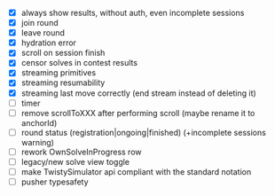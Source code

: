 - [x] always show results, without auth, even incomplete sessions
- [x] join round
- [x] leave round
- [x] hydration error
- [x] scroll on session finish
- [x] censor solves in contest results
- [x] streaming primitives
- [x] streaming resumability
- [x] streaming last move correctly (end stream instead of deleting it)
- [ ] timer
- [ ] remove scrollToXXX after performing scroll (maybe rename it to anchorId)
- [ ] round status (registration|ongoing|finished) (+incomplete sessions warning)
- [ ] rework OwnSolveInProgress row
- [ ] legacy/new solve view toggle
- [ ] make TwistySimulator api compliant with the standard notation
- [ ] pusher typesafety
